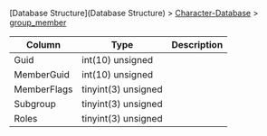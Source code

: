 [Database Structure](Database Structure) > [Character-Database](Character-Database) > [group_member](group_member)

Column | Type | Description
--- | --- | ---
Guid | int(10) unsigned | 
MemberGuid | int(10) unsigned | 
MemberFlags | tinyint(3) unsigned | 
Subgroup | tinyint(3) unsigned | 
Roles | tinyint(3) unsigned | 
